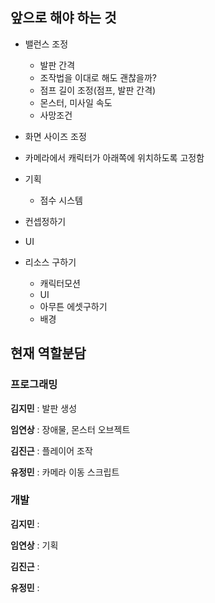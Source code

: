 ## 앞으로 해야 하는 것

- 밸런스 조정
  - 발판 간격
  - 조작법을 이대로 해도 괜찮을까?
  - 점프 길이 조정(점프, 발판 간격)
  - 몬스터, 미사일 속도
  - 사망조건
- 화면 사이즈 조정
- 카메라에서 캐릭터가 아래쪽에 위치하도록 고정함
- 기획
  - 점수 시스템



- 컨셉정하기
- UI
- 리소스 구하기
  - 캐릭터모션
  - UI
  - 아무튼 에셋구하기
  - 배경



## 현재 역할분담

### 프로그래밍

**김지민** : 발판 생성

**임연상** : 장애물, 몬스터 오브젝트

**김진근** : 플레이어 조작

**유정민** : 카메라 이동 스크립트

### 개발

**김지민** : 

**임연상** : 기획

**김진근** : 

**유정민** : 